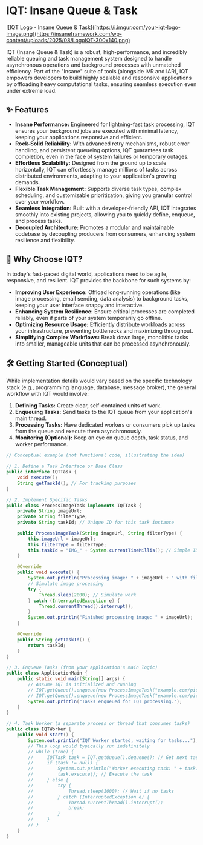 # IQT: Insane Queue & Task

![IQT Logo - Insane Queue & Task]([https://i.imgur.com/your-iqt-logo-image.png](https://insaneframework.com/wp-content/uploads/2025/08/LogoIQT-300x140.png) <!-- Replace with your actual logo image URL -->

IQT (Insane Queue & Task) is a robust, high-performance, and incredibly reliable queuing and task management system designed to handle asynchronous operations and background processes with unmatched efficiency. Part of the "Insane" suite of tools (alongside IVR and IAR), IQT empowers developers to build highly scalable and responsive applications by offloading heavy computational tasks, ensuring seamless execution even under extreme load.

## ✨ Features

*   **Insane Performance:** Engineered for lightning-fast task processing, IQT ensures your background jobs are executed with minimal latency, keeping your applications responsive and efficient.
*   **Rock-Solid Reliability:** With advanced retry mechanisms, robust error handling, and persistent queueing options, IQT guarantees task completion, even in the face of system failures or temporary outages.
*   **Effortless Scalability:** Designed from the ground up to scale horizontally, IQT can effortlessly manage millions of tasks across distributed environments, adapting to your application's growing demands.
*   **Flexible Task Management:** Supports diverse task types, complex scheduling, and customizable prioritization, giving you granular control over your workflow.
*   **Seamless Integration:** Built with a developer-friendly API, IQT integrates smoothly into existing projects, allowing you to quickly define, enqueue, and process tasks.
*   **Decoupled Architecture:** Promotes a modular and maintainable codebase by decoupling producers from consumers, enhancing system resilience and flexibility.

## 🚀 Why Choose IQT?

In today's fast-paced digital world, applications need to be agile, responsive, and resilient. IQT provides the backbone for such systems by:

*   **Improving User Experience:** Offload long-running operations (like image processing, email sending, data analysis) to background tasks, keeping your user interface snappy and interactive.
*   **Enhancing System Resilience:** Ensure critical processes are completed reliably, even if parts of your system temporarily go offline.
*   **Optimizing Resource Usage:** Efficiently distribute workloads across your infrastructure, preventing bottlenecks and maximizing throughput.
*   **Simplifying Complex Workflows:** Break down large, monolithic tasks into smaller, manageable units that can be processed asynchronously.

## 🛠️ Getting Started (Conceptual)

While implementation details would vary based on the specific technology stack (e.g., programming language, database, message broker), the general workflow with IQT would involve:

1.  **Defining Tasks:** Create clear, self-contained units of work.
2.  **Enqueuing Tasks:** Send tasks to the IQT queue from your application's main thread.
3.  **Processing Tasks:** Have dedicated workers or consumers pick up tasks from the queue and execute them asynchronously.
4.  **Monitoring (Optional):** Keep an eye on queue depth, task status, and worker performance.

```java
// Conceptual example (not functional code, illustrating the idea)

// 1. Define a Task Interface or Base Class
public interface IQTTask {
    void execute();
    String getTaskId(); // For tracking purposes
}

// 2. Implement Specific Tasks
public class ProcessImageTask implements IQTTask {
    private String imageUrl;
    private String filterType;
    private String taskId; // Unique ID for this task instance

    public ProcessImageTask(String imageUrl, String filterType) {
        this.imageUrl = imageUrl;
        this.filterType = filterType;
        this.taskId = "IMG_" + System.currentTimeMillis(); // Simple ID generation
    }

    @Override
    public void execute() {
        System.out.println("Processing image: " + imageUrl + " with filter: " + filterType);
        // Simulate image processing
        try {
            Thread.sleep(2000); // Simulate work
        } catch (InterruptedException e) {
            Thread.currentThread().interrupt();
        }
        System.out.println("Finished processing image: " + imageUrl);
    }

    @Override
    public String getTaskId() {
        return taskId;
    }
}

// 3. Enqueue Tasks (from your application's main logic)
public class ApplicationMain {
    public static void main(String[] args) {
        // Assume IQT is initialized and running
        // IQT.getQueue().enqueue(new ProcessImageTask("example.com/pic1.jpg", "grayscale"));
        // IQT.getQueue().enqueue(new ProcessImageTask("example.com/pic2.jpg", "sepia"));
        System.out.println("Tasks enqueued for IQT processing.");
    }
}

// 4. Task Worker (a separate process or thread that consumes tasks)
public class IQTWorker {
    public void start() {
        System.out.println("IQT Worker started, waiting for tasks...");
        // This loop would typically run indefinitely
        // while (true) {
        //     IQTTask task = IQT.getQueue().dequeue(); // Get next task
        //     if (task != null) {
        //         System.out.println("Worker executing task: " + task.getTaskId());
        //         task.execute(); // Execute the task
        //     } else {
        //         try {
        //             Thread.sleep(1000); // Wait if no tasks
        //         } catch (InterruptedException e) {
        //             Thread.currentThread().interrupt();
        //             break;
        //         }
        //     }
        // }
    }
}
